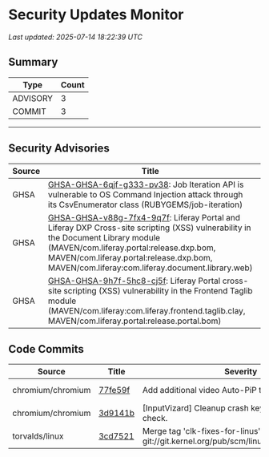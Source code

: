 # Security Updates Monitor

*Last updated: 2025-07-14 18:22:39 UTC*

## Summary
| Type | Count |
|------|-------|
| ADVISORY | 3 |
| COMMIT | 3 |

---

## Security Advisories

| Source | Title | Severity | Date |
|--------|-------|----------|------|
| GHSA | [GHSA-GHSA-6qjf-g333-pv38](https://github.com/advisories/GHSA-6qjf-g333-pv38): Job Iteration API is vulnerable to OS Command Injection attack through its CsvEnumerator class (RUBYGEMS/job-iteration) | HIGH (CVSS: 0.0) | 2025-07-14 |
| GHSA | [GHSA-GHSA-v88g-7fx4-9q7f](https://github.com/advisories/GHSA-v88g-7fx4-9q7f): Liferay Portal and Liferay DXP Cross-site scripting (XSS) vulnerability in the Document Library module (MAVEN/com.liferay.portal:release.dxp.bom, MAVEN/com.liferay.portal:release.dxp.bom, MAVEN/com.liferay:com.liferay.document.library.web) | MODERATE (CVSS: 6.1) | 2022-05-24 |
| GHSA | [GHSA-GHSA-9h7f-5hc8-cj5f](https://github.com/advisories/GHSA-9h7f-5hc8-cj5f): Liferay Portal cross-site scripting (XSS) vulnerability in the Frontend Taglib module (MAVEN/com.liferay:com.liferay.frontend.taglib.clay, MAVEN/com.liferay.portal:release.portal.bom) | MODERATE (CVSS: 6.1) | 2022-05-24 |

## Code Commits

| Source | Title | Severity | Date |
|--------|-------|----------|------|
| chromium/chromium | [77fe59f](https://github.com/chromium/chromium/commit/77fe59f306defd99c6e6bcd28331b3fcad4d5057) | Add additional video Auto-PiP test coverage | 2025-07-14 |
| chromium/chromium | [3d9141b](https://github.com/chromium/chromium/commit/3d9141bb1a790aa3d2505b77726f16713f50f9cd) | [InputVizard] Cleanup crash key for security update check. | 2025-07-14 |
| torvalds/linux | [3cd7521](https://github.com/torvalds/linux/commit/3cd752194e2ec2573d0e740f4a1edbfcc28257f5) | Merge tag 'clk-fixes-for-linus' of git://git.kernel.org/pub/scm/linux/kernel/git/clk/linux | 2025-07-13 |

